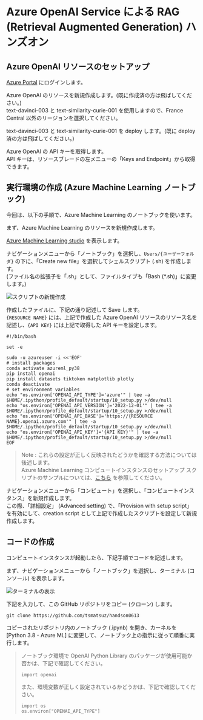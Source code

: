 # Azure OpenAI Service による RAG (Retrieval Augmented Generation) ハンズオン

## Azure OpenAI リソースのセットアップ

[Azure Portal](https://portal.azure.com) にログインします。

Azure OpenAI のリソースを新規作成します。(既に作成済の方は飛ばしてください。)<br>
text-davinci-003 と text-similarity-curie-001 を使用しますので、France Central 以外のリージョンを選択してください。

text-davinci-003 と text-similarity-curie-001 を deploy します。(既に deploy 済の方は飛ばしてください。)

Azure OpenAI の API キーを取得します。<br>
API キーは、リソースブレードの左メニューの「Keys and Endpoint」から取得できます。

## 実行環境の作成 (Azure Machine Learning ノートブック)

今回は、以下の手順で、Azure Machine Learning のノートブックを使います。

まず、Azure Machine Learning のリソースを新規作成します。

[Azure Machine Learning studio](https://ml.azure.com/) を表示します。

ナビゲーションメニューから「ノートブック」を選択し、```Users/{ユーザーフォルダ}``` の下に、「Create new file」を選択してシェルスクリプト (.sh) を作成します。<br>
(ファイル名の拡張子を「.sh」として、ファイルタイプも「Bash (*.sh)」に変更します。)

![スクリプトの新規作成](https://learn.microsoft.com/en-us/azure/machine-learning/media/how-to-create-manage-compute-instance/create-or-upload-file.png)

作成したファイルに、下記の通り記述して Save します。<br>
```{RESOURCE NAME}``` には、上記で作成した Azure OpenAI リソースのリソース名を記述し、```{API KEY}``` には上記で取得した API キーを設定します。

```
#!/bin/bash

set -e

sudo -u azureuser -i <<'EOF'
# install packages
conda activate azureml_py38
pip install openai
pip install datasets tiktoken matplotlib plotly
conda deactivate
# set environment variables
echo "os.environ['OPENAI_API_TYPE']='azure'" | tee -a $HOME/.ipython/profile_default/startup/10_setup.py >/dev/null
echo "os.environ['OPENAI_API_VERSION']='2022-12-01'" | tee -a $HOME/.ipython/profile_default/startup/10_setup.py >/dev/null
echo "os.environ['OPENAI_API_BASE']='https://{RESOURCE NAME}.openai.azure.com'" | tee -a $HOME/.ipython/profile_default/startup/10_setup.py >/dev/null
echo "os.environ['OPENAI_API_KEY']='{API KEY}'" | tee -a $HOME/.ipython/profile_default/startup/10_setup.py >/dev/null
EOF
```

> Note : これらの設定が正しく反映されたどうかを確認する方法については後述します。<br>
> Azure Machine Learning コンピュートインスタンスのセットアップ スクリプトのサンプルについては、[こちら](https://github.com/azure/azureml-examples/tree/main/setup/setup-ci) を参照してください。


ナビゲーションメニューから「コンピュート」を選択し、「コンピュートインスタンス」を新規作成します。<br>
この際、「詳細設定」 (Advanced setting) で、「Provision with setup script」を有効にして、creation script として上記で作成したスクリプトを設定して新規作成します。

## コードの作成

コンピュートインスタンスが起動したら、下記手順でコードを記述します。

まず、ナビゲーションメニューから「ノートブック」を選択し、ターミナル (コンソール) を表示します。

![ターミナルの表示](https://learn.microsoft.com/en-us/azure/machine-learning/media/how-to-use-terminal/open-terminal-window.png)

下記を入力して、この GitHub リポジトリをコピー (クローン) します。

```
git clone https://github.com/tsmatsuz/handson0613
```

コピーされたリポジトリ内のノートブック (.ipynb) を開き、カーネルを [Python 3.8 - Azure ML] に変更して、ノートブック上の指示に従って順番に実行します。

<blockquote>
ノートブック環境で OpenAI Python Library のパッケージが使用可能か否かは、下記で確認してください。

```
import openai
```

また、環境変数が正しく設定されているかどうかは、下記で確認してください。

```
import os
os.environ["OPENAI_API_TYPE"]
```
</blockquote>

